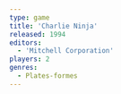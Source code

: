 ```yaml
---
type: game
title: 'Charlie Ninja'
released: 1994
editors: 
  - 'Mitchell Corporation'
players: 2
genres:
  - Plates-formes
---
```

